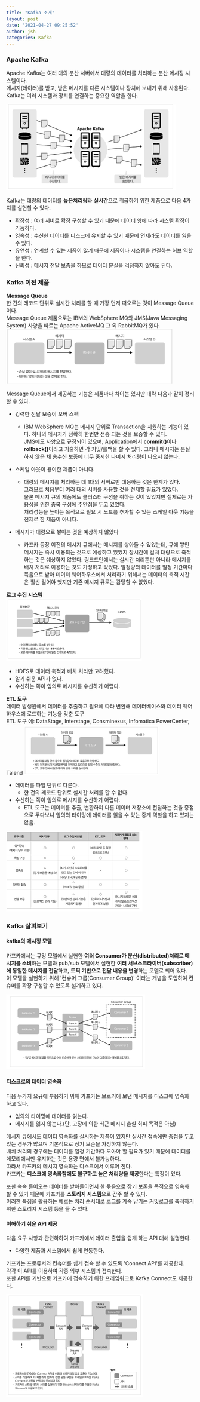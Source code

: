 ```yaml
---
title: "Kafka 소개"
layout: post
date: '2021-04-27 09:25:52'
author: jsh
categories: Kafka
---
```


### Apache Kafka

Apache Kafka는 여러 대의 분산 서버에서 대량의 데이터를 처리하는 분산 메시징 시스템이다.   
메시지(데이터)를 받고, 받은 메시지를 다른 시스템이나 장치에 보내기 위해 사용된다.   
Kafka는 여러 시스템과 장치를 연결하는 중요한 역할을 한다.


![/assets/1.apache-kafka.png](/assets/1.apache-kafka.png)

Kafka는 대량의 데이터를 <b>높은처리량</b>과 <b>실시간</b>으로 취급하기 위한 제품으로 다음 4가지를 실현할 수 있다.
  + 확장성 : 여러 서버로 확장 구성할 수 있기 때문에 데이터 양에 따라 시스템 확장이 가능하다.
  + 영속성 : 수신한 데이터를 디스크에 유지할 수 있기 때문에 언제라도 데이터를 읽을 수 있다.
  + 유연성 : 연계할 수 있는 제품이 많기 때문에 제품이나 시스템을 연결하는 허브 역할을 한다.
  + 신뢰성 : 메시지 전달 보증을 하므로 데이터 분실을 걱정하지 않아도 된다.

 
### Kafka 이전 제품
<b>Message Queue</b>   
한 건의 레코드 단위로 실시간 처리를 할 때 가장 먼저 떠오르는 것이 Message Queue 이다.   
Message Queue 제품으로는 IBM의 WebSphere MQ와 JMS(Java Messaging System) 사양을 따르는 Apache ActiveMQ 그 외 RabbitMQ가 있다.   
![/assets/2.messageQueue.png](/assets/2.messageQueue.png)

Message Queue에서 제공하는 기능은 제품마다 차이는 있지만 대략 다음과 같이 정리 할 수 있다.   
+ 강력한 전달 보증이 오버 스펙
  + IBM WebSphere MQ는 메시지 단위로 Transaction을 지원하는 기능이 있다. 하나의 메시지가 정확히 한번만 전송 되는 것을 보증할 수 있다.   
  JMS에도 사양으로 규정되어 있으며, Application에서 <b>commit()</b>이나 <b>rollback()</b>이라고 기술하면 각 커밋/롤백을 할 수 있다.
    그러나 메시지는 분실하지 않은 채 송수신 보증에 너무 중시한 나머지 처리량이 나오지 않는다.

+ 스케일 아웃이 용이한 제품이 아니다.    
  + 대량의 메시지를 처리하는 데 1대의 서버로만 대응하는 것은 한계가 있다.    
    그러므로 처음부터 여러 대의 서버를 사용할 것을 전제할 필요가 있었다.   
  물론 메시지 큐의 제품에도 클러스터 구성을 취하는 것이 있었지만 실제로는 가용성을 위한 중복 구성에 주안점을 두고 있었다.   
    처리성능을 높이는 목적으로 필요 시 노드를 추가할 수 있는 스케일 아웃 기능을 전제로 한 제품이 아니다.

+ 메시지가 대량으로 쌓이는 것을 예상하지 않았다
  + 카프카 등장 이전의 메시지 큐에서는 메시지를 쌓아둘 수 있었는데, 
    큐에 쌓인 메시지는 즉시 이용되는 것으로 예상하고 있었지 장시간에 걸쳐 대량으로 축적하는 것은 예상하지 않았다.
    링크드인에서는 실시간 처리뿐만 아니라 메시지를 배치 처리로 이용하는 것도 가정하고 있었다.
    일정량의 데이터를 일정 기간마다 묶음으로 받아 데이터 웨어하우스에서 처리하기 위해서는 데이터의
    축적 시간은 훨씬 길어야 했지만 기존 메시지 큐로는 감당할 수 없었다.

<b>로그 수집 시스템</b>  
![/assets/3.logCollect.png](/assets/3.logCollect.png)
+ HDFS로 데이터 축적과 배치 처리만 고려했다.
+ 알기 쉬운 API가 없다.
+ 수신하는 쪽이 임의로 메시지를 수신하기 어렵다.

<b>ETL 도구</b>   
데이터 발생원에서 데이터를 추출하고 필요에 따라 변환해 데이터베이스와 데이터 웨어하우스에 로드하는 기능을 갖춘 도구   
ETL 도구 예: DataStage, Interstage, Consminexus, Infomatica PowerCenter, Talend
![/assets/4.ETL.png](/assets/4.ETL.png)

+ 데이터를 파일 단위로 다룬다.
  + 한 건의 레코드 단위로 실시간 처리를 할 수 없다. 
+ 수신하는 쪽이 임의로 메시지를 수신하기 어렵다.
  + ETL 도구는 데이터를 추출, 변환하여 다른 데이터 저장소에 전달하는 것을 중점으로 두다보니 
  임의의 타이밍에 데이터를 읽을 수 있는 중계 역할을 하고 있지는 않음.

![/assets/5.kafka_request.png](/assets/5.kafka_request.png)

### Kafka 살펴보기
#### kafka의 메시징 모델
카프카에서는 큐잉 모델에서 실현한 <b>여러 Consumer가 분산(distributed)처리로 메시지를 소비</b>하는 모델과
pub/sub 모델에서 실현한 <b>여러 서브스크라이버(subscriber)에 동일한 메시지를 전달</b>하고,
<b>토픽 기반으로 전달 내용을 변경</b>하는 모델로 되어 있다.   
이 모델을 실현하기 위해 '컨슈머 그룹(Consumer Group)' 이라는 개념을 도입하여 컨슈머를 확장 구성할 수 있도록 설계하고 있다.

![/assets/6.consumerDistributed.png](/assets/6.consumerDistributed.png)

#### 디스크로의 데이터 영속화
다음 두가지 요규에 부응하기 위해 카프카는 브로커에 보낸 메시지를 디스크에 영속화 하고 있다.
+ 임의의 타이밍에 데이터를 읽는다.
+ 메시지를 잃지 않는다.(단, 고장에 의한 최근 메시지 손실 회피 목적은 아님)

메시지 큐에서도 데이터 영속화를 실시하는 제품이 있지만 실시간 접속에만 중점을 두고 있는 경우가 많으며 
기본적으로 장기 보존을 가정하지 않는다.   
배치 처리의 경우에는 데이터를 일정 기간마다 모아야 할 필요가 있기 때문에 데이터를 메모리에서만 유지하는 것은 용량 면에서 불가능하다.   
따라서 카프카의 메시지 영속화는 디스크에서 이루어 진다.   
카프카는 <b>디스크에 영속화함에도 불구하고 높은 처리량을 제공</b>한다는 특징이 있다.

또한 속속 들어오는 데이터를 받아들이면서 한 묶음으로 장기 보존을 목적으로 영속화 할 수 있기 때문에 카프카를
<b>스토리지 시스템</b>으로 간주 할 수 있다.   
이러한 특징을 활용하는 예로는 처리 순서대로 로그를 계속 남기는 커밋로그를 축적하기 위한 스토리지 시스템 등을 들 수 있다.

#### 이해하기 쉬운 API 제공
다음 요구 사항과 관련하하여 카프카에서 데이터 출입을 쉽게 하는 API 대해 설명한다.
+ 다양한 제품과 시스템에서 쉽게 연동한다.

카프카는 프로듀서와 컨슈머를 쉽게 접속 할 수 있도록 'Connect API'를 제공한다.   
각각 이 API를 이용하여 각종 외부 시스템과 접속한다.   
또한 API를 기반으로 카프카에 접속하기 위한 프레임워크로 Kafka Connect도 제공한다.

![/assets/7.kafka_connector.png](/assets/7.kafka_connector.png)

